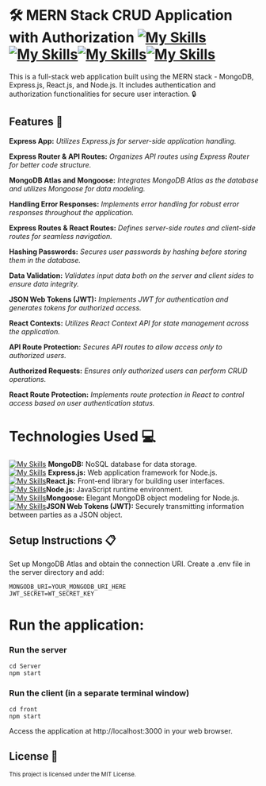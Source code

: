 # 🛠️ MERN Stack CRUD Application with Authorization [![My Skills](https://skillicons.dev/icons?i=mongodb)](https://skillicons.dev)[![My Skills](https://skillicons.dev/icons?i=express)](https://skillicons.dev)[![My Skills](https://skillicons.dev/icons?i=react)](https://skillicons.dev)[![My Skills](https://skillicons.dev/icons?i=nodejs)](https://skillicons.dev)
This is a full-stack web application built using the MERN stack - MongoDB, Express.js, React.js, and Node.js. It includes authentication and authorization functionalities for secure user interaction. 🔒

## Features 🚀

**Express App:** _Utilizes Express.js for server-side application handling._

**Express Router & API Routes:** _Organizes API routes using Express Router for better code structure._

**MongoDB Atlas and Mongoose:** _Integrates MongoDB Atlas as the database and utilizes Mongoose for data modeling._

**Handling Error Responses:** _Implements error handling for robust error responses throughout the application._

**Express Routes & React Routes:** _Defines server-side routes and client-side routes for seamless navigation._

**Hashing Passwords:** _Secures user passwords by hashing before storing them in the database._

**Data Validation:** _Validates input data both on the server and client sides to ensure data integrity._

**JSON Web Tokens (JWT):** _Implements JWT for authentication and generates tokens for authorized access._

**React Contexts:** _Utilizes React Context API for state management across the application._

**API Route Protection:** _Secures API routes to allow access only to authorized users._

**Authorized Requests:** _Ensures only authorized users can perform CRUD operations._

**React Route Protection:** _Implements route protection in React to control access based on user authentication status._

# Technologies Used 💻

[![My Skills](https://skillicons.dev/icons?i=mongodb)](https://skillicons.dev) **MongoDB:** NoSQL database for data storage. <br />
[![My Skills](https://skillicons.dev/icons?i=express)](https://skillicons.dev) **Express.js:** Web application framework for Node.js.<br />
[![My Skills](https://skillicons.dev/icons?i=react)](https://skillicons.dev)**React.js:** Front-end library for building user interfaces.<br />
[![My Skills](https://skillicons.dev/icons?i=nodejs)](https://skillicons.dev)**Node.js:** JavaScript runtime environment.<br />
[![My Skills](https://skillicons.dev/icons?i=js)](https://skillicons.dev)**Mongoose:** Elegant MongoDB object modeling for Node.js.<br />
[![My Skills](https://skillicons.dev/icons?i=js)](https://skillicons.dev)**JSON Web Tokens (JWT):** Securely transmitting information between parties as a JSON object.<br />

## Setup Instructions 📋

Set up MongoDB Atlas and obtain the connection URI.
Create a .env file in the server directory and add:

`MONGODB_URI=YOUR_MONGODB_URI_HERE`<br />
`JWT_SECRET=WT_SECRET_KEY`



# Run the application:


### Run the server
`cd Server`<br />
`npm start`

### Run the client (in a separate terminal window)
`cd front`<br />
`npm start`

Access the application at http://localhost:3000 in your web browser.

## License 📝
<sub>This project is licensed under the MIT License.</sub>
